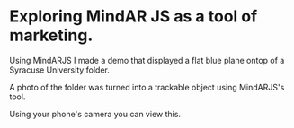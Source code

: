 # Exploring MindAR JS as a tool of marketing. 

Using MindARJS I made a demo that displayed a flat blue plane ontop of a Syracuse University folder. 

A photo of the folder was turned into a trackable object using MindARJS's tool. 

Using your phone's camera you can view this. 